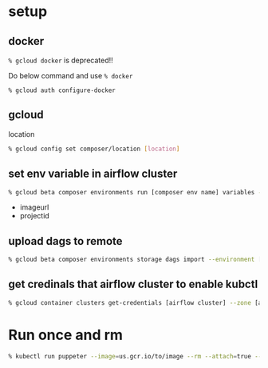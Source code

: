 # setup

## docker

`% gcloud docker` is deprecated!!

Do below command and use `% docker`

`% gcloud auth configure-docker`

## gcloud

location

```sh
% gcloud config set composer/location [location]
```

## set env variable in airflow cluster

```sh
% gcloud beta composer environments run [composer env name] variables -- --set [key] [val]
```

- imageurl
- projectid


## upload dags to remote

```sh
% gcloud beta composer environments storage dags import --environment [env name] --source [to/dags/path]
```

## get credinals that airflow cluster to enable kubctl

```sh
% gcloud container clusters get-credentials [airflow cluster] --zone [airflow cluster zone]
```

# Run once and rm

```sh
% kubectl run puppeter --image=us.gcr.io/to/image --rm --attach=true --command -- npm start
```